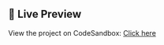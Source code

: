 ## 🔗 Live Preview  
View the project on CodeSandbox: [Click here](https://codesandbox.io/p/github/PazhaniBharathiJ/star-wars-app/main?import=true)

